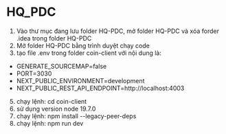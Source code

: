 # HQ_PDC
1. Vào thư mục đang lưu folder HQ-PDC, mở folder HQ-PDC và xóa forder .idea trong folder HQ-PDC
2. Mở folder HQ-PDC bằng trình duyệt chạy code
3. tạo file .env trong folder coin-client với nội dung là:
  - GENERATE_SOURCEMAP=false
  - PORT=3030
  - NEXT_PUBLIC_ENVIRONMENT=development
  - NEXT_PUBLIC_REST_API_ENDPOINT=http://localhost:4003
5. chạy lệnh: cd coin-client
6. sử dụng version node 19.7.0
7. chạy lệnh: npm install --legacy-peer-deps
8. chạy lệnh: npm run dev
